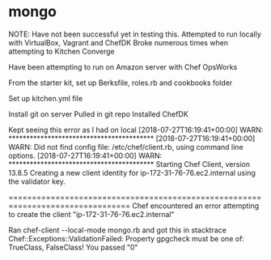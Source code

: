 # mongo

NOTE:
Have not been successful yet in testing this.
Attempted to run locally with VirtualBox, Vagrant and ChefDK
Broke numerous times when attempting to Kitchen Converge

Have been attempting to run on Amazon server with Chef OpsWorks

From the starter kit, set up Berksfile, roles.rb and cookbooks folder

Set up kitchen.yml file

Install git on server
Pulled in git repo
Installed ChefDK

Kept seeing this error as I had on local
[2018-07-27T16:19:41+00:00] WARN: *****************************************
[2018-07-27T16:19:41+00:00] WARN: Did not find config file: /etc/chef/client.rb, using command line options.
[2018-07-27T16:19:41+00:00] WARN: *****************************************
Starting Chef Client, version 13.8.5
Creating a new client identity for ip-172-31-76-76.ec2.internal using the validator key.

================================================================================
Chef encountered an error attempting to create the client "ip-172-31-76-76.ec2.internal"

Ran chef-client --local-mode mongo.rb and got this in stacktrace
Chef::Exceptions::ValidationFailed: Property gpgcheck must be one of: TrueClass, FalseClass!  You passed "0"
